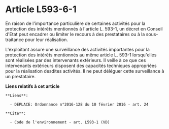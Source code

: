 # Article L593-6-1

En raison de l'importance particulière de certaines activités pour la protection des intérêts mentionnés à l'article L.
593-1, un décret en Conseil d'Etat peut encadrer ou limiter le recours à des prestataires ou à la sous-traitance pour leur
réalisation.

L'exploitant assure une surveillance des activités importantes pour la protection des intérêts mentionnés au même article L.
593-1 lorsqu'elles sont réalisées par des intervenants extérieurs. Il veille à ce que ces intervenants extérieurs disposent
des capacités techniques appropriées pour la réalisation desdites activités. Il ne peut déléguer cette surveillance à un
prestataire.

**Liens relatifs à cet article**

	**Liens**:

	  - DEPLACE: Ordonnance n°2016-128 du 10 février 2016 - art. 24

	**Cite**:

	  - Code de l'environnement - art. L593-1 (VD)
